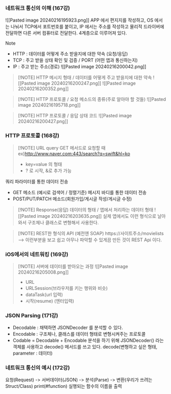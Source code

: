 ### 네트워크 통신의 이해 (167강)
![[Pasted image 20240216195923.png]]
APP 에서 편지지를 작성하고, OS 에서는 나눠서 TCP에서 포트번호를 붙이고, IP 에서는 주소를 작성하고 물리적 드라이버에 전달하면 다른 서버 컴퓨터로 전달한다. 4계층으로 이루어져 있다. 
> [!NOTE]
> -  HTTP : 데이터를 어떻게 주소 받을지에 대한 약속 (요청/응답)
> - TCP : 주고 받을 상태 확인 및 검증 / PORT (어떤 앱과 통신하는지)
> - IP : 주고 받는 주소(경로)
![[Pasted image 20240216200042.png]]

> [!NOTE] HTTP 메시지 형태 / 데이터를 어떻게 주고 받을지에 대한 약속
> ![[Pasted image 20240216200247.png]]
> ![[Pasted image 20240216200352.png]]

> [!NOTE] HTTP 프로토콜 / 요청 메소드의 종류(주로 알아야 할 것들)
![[Pasted image 20240216195718.png]]

> [!NOTE] HTTP 프로토콜 / 응답 상태 코드
![[Pasted image 20240216200427.png]]
### HTTP 프로토콜 (168강)
> [!NOTE] URL query GET 메서드로 요청할 때 
> ex)http://www.naver.com:443/search?q=swift&hl=ko
> - key=value 의 형태
> - ? 로 시작, &로 추가 가능

쿼리 파라미터를 통한 데이터 전송
- GET 메소드 (예시로 검색어 / 정렬기준)
메시지 바디를 통한 데이터 전송
- POST/PUT/PATCH 메소드(회원가입/게시글 작성/게시글 수정)
> [!NOTE] Response(응답) 데이터의 형태 / 앱에서 처리하는 데이터 형태
> ![[Pasted image 20240216203635.png]]
> 실제 앱에서도 이런 형식으로 날아와서 구조체나 클래스로 변형해서 사용한다.

> [!NOTE] REST한 형식의 API (예전엔 SOAP)
> https://사이트주소/movielists --> 이런부분을 보고 쉽고 아무나 파악할 수 있게끔 만든 것이 REST Api 이다.
### iOS에서의 네트워킹 (169강)
> [!NOTE] 서버에 데이터를 받아오는 과정
> ![[Pasted image 20240216205008.png]]
> - URL
> - URLSession(브라우저를 키는 행위와 비슷)
> - dataTask(url 입력)
> - 시작(resume) (엔터입력)
### JSON Parsing (171강)
- Decodable : 채택하면 JSONDecoder 를 분석할 수 있다.
- Encodable : 구조체나, 클래스를 데이터 형태로 변형시켜주는 프로토콜
- Codable = Decodable + Encodable
분석을 하기 위해 JSONDecoder() 라는 객체를 사용하고 decode() 메서드를 쓰고 있다. 
decode(변형하고 싶은 형태, parameter : 데이터)
### 네트워크 통신의 예시 (172강)
요청(Request) -> 서버데이터(JSON) -> 분석(Parse) -> 변환(우리가 쓰려는 Struct/Class)
print(#function) 실행되는 함수의 이름을 출력
 